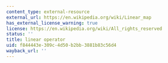 ```yaml
---
content_type: external-resource
external_url: https://en.wikipedia.org/wiki/Linear_map
has_external_license_warning: true
license: https://en.wikipedia.org/wiki/All_rights_reserved
status: ''
title: linear operator
uid: f844443e-309c-4d50-b2bb-3881b83c56d4
wayback_url: ''
---
```


